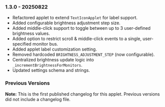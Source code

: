 ### 1.3.0 - 20250822

* Refactored applet to extend `TextIconApplet` for label support.
* Added configurable brightness adjustment step size.
* Added middle-click support to toggle between up to 3 user-defined brightness values.
* Added option to restrict scroll & middle-click events to a single, user-specified monitor bus.
* Added applet label customization setting.
* Removed hardcoded `BRIGHTNESS_ADJUSTMENT_STEP` (now configurable).
* Centralized brightness update logic into `_incrementBrightnessForMonitors`.
* Updated settings schema and strings.

### Previous Versions

**Note:** This is the first published changelog for this applet. Previous versions did not include a changelog file.